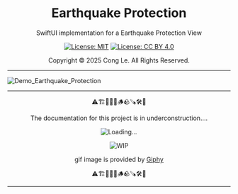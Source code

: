 
<div align="center">
	<h1>
		<strong>Earthquake Protection</strong>
	</h1>
    <p>SwiftUI implementation for a Earthquake Protection View</p>

[![License: MIT](https://img.shields.io/badge/License-MIT-yellow.svg)](LICENSE) [![License: CC BY 4.0](https://licensebuttons.net/l/by/4.0/88x31.png)](LICENSE-CC-BY)

Copyright © 2025 Cong Le. All Rights Reserved.

 
</div>

----

![Demo_Earthquake_Protection](./ASSETS/Demo_Earthquake_Protection.gif)

---

<div align="center">
	
⚠️🏗️🚧🦺🧱🪵🪨🪚🛠️👷

The documentation for this project is in underconstruction....

![Loading...](https://media0.giphy.com/media/v1.Y2lkPTc5MGI3NjExa3VhY2Vxb2diazl5MDJsNnl4bjVvMTY2Z3AxeWU5MHhxODg3am92NiZlcD12MV9pbnRlcm5hbF9naWZfYnlfaWQmY3Q9Zw/wxnsKAVzQNpqnQP0Sl/giphy.gif)

![WIP](https://media1.giphy.com/media/v1.Y2lkPTc5MGI3NjExcXBmdWgzem5wMGtrOHgyNjRpbGt2cjViNjZkcTU4dDR3NjRiMnBndCZlcD12MV9pbnRlcm5hbF9naWZfYnlfaWQmY3Q9Zw/4r6ukGRTW0bEA/giphy.gif)

gif image is provided by [Giphy](https://giphy.com)

⚠️🏗️🚧🦺🧱🪵🪨🪚🛠️👷
	
</div>

----
